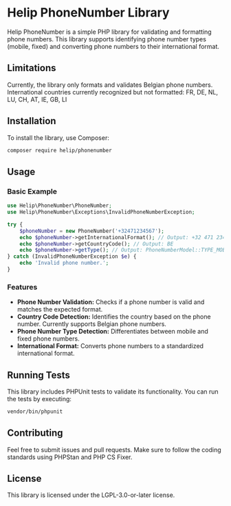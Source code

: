 # Helip PhoneNumber Library

Helip PhoneNumber is a simple PHP library for validating and formatting phone numbers. This library supports identifying phone number types (mobile, fixed) and converting phone numbers to their international format.

## Limitations
Currently, the library only formats and validates Belgian phone numbers.
International countries currently recognized but not formatted: FR, DE, NL, LU, CH, AT, IE, GB, LI

## Installation

To install the library, use Composer:

```bash
composer require helip/phonenumber
```

## Usage

### Basic Example

```php
use Helip\PhoneNumber\PhoneNumber;
use Helip\PhoneNumber\Exceptions\InvalidPhoneNumberException;

try {
    $phoneNumber = new PhoneNumber('+32471234567');
    echo $phoneNumber->getInternationalFormat(); // Output: +32 471 234 567
    echo $phoneNumber->getCountryCode(); // Output: BE
    echo $phoneNumber->getType(); // Output: PhoneNumberModel::TYPE_MOBILE
} catch (InvalidPhoneNumberException $e) {
    echo 'Invalid phone number.';
}
```

### Features

- **Phone Number Validation:** Checks if a phone number is valid and matches the expected format.
- **Country Code Detection:** Identifies the country based on the phone number. Currently supports Belgian phone numbers.
- **Phone Number Type Detection:** Differentiates between mobile and fixed phone numbers.
- **International Format:** Converts phone numbers to a standardized international format.

## Running Tests

This library includes PHPUnit tests to validate its functionality. You can run the tests by executing:

```bash
vendor/bin/phpunit
```

## Contributing

Feel free to submit issues and pull requests. Make sure to follow the coding standards using PHPStan and PHP CS Fixer.

## License

This library is licensed under the LGPL-3.0-or-later license.